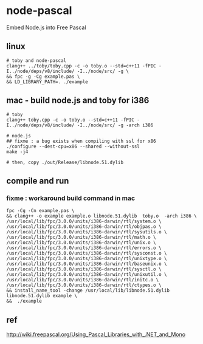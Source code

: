 # node-pascal
Embed Node.js into Free Pascal


## linux
```
# toby and node-pascal
clang++ ../toby/toby.cpp -c -o toby.o --std=c++11 -fPIC -I../node/deps/v8/include/ -I../node/src/ -g \
&& fpc -g -Cg example.pas \
&& LD_LIBRARY_PATH=. ./example
```

## mac - build node.js and toby for i386
```
# toby
clang++ toby.cpp -c -o toby.o --std=c++11 -fPIC -I../node/deps/v8/include/ -I../node/src/ -g -arch i386

# node.js
## fixme : a bug exists when compiling with ssl for x86
./configure --dest-cpu=x86 --shared --without-ssl
make -j4

# then, copy ./out/Release/libnode.51.dylib
```

## compile and run
### fixme : workaround build command in mac
```
fpc -Cg -Cn example.pas \
&& clang++ -o example example.o libnode.51.dylib  toby.o  -arch i386 \
/usr/local/lib/fpc/3.0.0/units/i386-darwin/rtl/system.o \
/usr/local/lib/fpc/3.0.0/units/i386-darwin/rtl/objpas.o \
/usr/local/lib/fpc/3.0.0/units/i386-darwin/rtl/sysutils.o \
/usr/local/lib/fpc/3.0.0/units/i386-darwin/rtl/math.o \
/usr/local/lib/fpc/3.0.0/units/i386-darwin/rtl/unix.o \
/usr/local/lib/fpc/3.0.0/units/i386-darwin/rtl/errors.o \
/usr/local/lib/fpc/3.0.0/units/i386-darwin/rtl/sysconst.o \
/usr/local/lib/fpc/3.0.0/units/i386-darwin/rtl/unixtype.o \
/usr/local/lib/fpc/3.0.0/units/i386-darwin/rtl/baseunix.o \
/usr/local/lib/fpc/3.0.0/units/i386-darwin/rtl/sysctl.o \
/usr/local/lib/fpc/3.0.0/units/i386-darwin/rtl/unixutil.o \
/usr/local/lib/fpc/3.0.0/units/i386-darwin/rtl/initc.o \
/usr/local/lib/fpc/3.0.0/units/i386-darwin/rtl/ctypes.o \
&& install_name_tool -change /usr/local/lib/libnode.51.dylib libnode.51.dylib example \
&&  ./example
```

## ref
http://wiki.freepascal.org/Using_Pascal_Libraries_with_.NET_and_Mono
